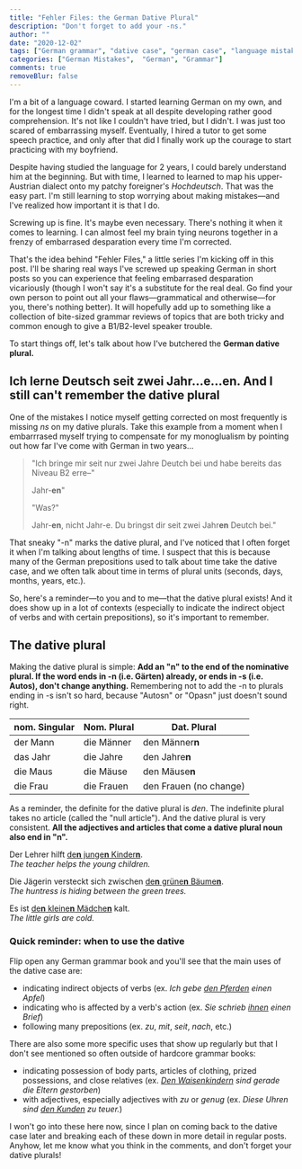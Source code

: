```yaml
---
title: "Fehler Files: the German Dative Plural"
description: "Don't forget to add your -ns."
author: ""
date: "2020-12-02"
tags: ["German grammar", "dative case", "german case", "language mistakes", "grammar mistakes"]
categories: ["German Mistakes",  "German", "Grammar"]
comments: true
removeBlur: false
---
```


I'm a bit of a language coward. I started learning German on my own, and for the longest time I didn't speak at all despite developing rather good comprehension. It's not like I couldn't have tried, but I didn't. I was just too scared of embarrassing myself. Eventually, I hired a tutor to get some speech practice, and only after that did I finally work up the courage to start practicing with my boyfriend. 

<!--more-->

Despite having studied the language for 2 years, I could barely understand him at the beginning. But with time, I learned to learned to map his upper-Austrian dialect onto my patchy foreigner's *Hochdeutsch*. That was the easy part. I'm still learning to stop worrying about making mistakes—and I've realized how important it is that I do.

Screwing up is fine. It's maybe even necessary. There's nothing it when it comes to learning. I can almost feel my brain tying neurons together in a frenzy of embarrased desparation every time I'm corrected.

That's the idea behind "Fehler Files," a little series I'm kicking off in this post. I'll be sharing real ways I've screwed up speaking German in short posts so you can experience that feeling embarrased desparation vicariously (though I won't say it's a substitute for the real deal. Go find your own person to point out all your flaws—grammatical and otherwise—for you, there's nothing better). It will hopefully add up to something like a collection of bite-sized grammar reviews of topics that are both tricky and common enough to give a B1/B2-level speaker trouble. 

To start things off, let's talk about how I've butchered the **German dative plural.**

## Ich lerne Deutsch seit zwei Jahr…e…en. And I still can't remember the dative plural

One of the mistakes I notice myself getting corrected on most frequently is missing *ns* on my dative plurals. Take this example from a moment when I embarrrased myself trying to compensate for my monoglualism by pointing out how far I've come with German in two years…

> "Ich bringe mir seit nur zwei Jahre Deutch bei und habe bereits das Niveau B2 erre–"
>
> Jahr-**en**"
>
> "Was?"
>
> Jahr-**en**, nicht Jahr-e. Du bringst dir seit zwei Jahr**en** Deutch bei."  

That sneaky "-n" marks the dative plural, and I've noticed that I often forget it when I'm talking about lengths of time. I suspect that this is because many of the German prepositions used to talk about time take the dative case, and we often talk about time in terms of plural units (seconds, days, months, years, etc.). 

So, here's a reminder—to you and to me—that the dative plural exists! And it does show up in a lot of contexts (especially to indicate the indirect object of verbs and with certain prepositions), so it's important to remember. 

## The dative plural

Making the dative plural is simple: **Add an "n" to the end of the nominative plural. If the word ends in -n (i.e. Gärten) already, or ends in -s (i.e. Autos), don't change anything.** Remembering not to add the -n to plurals ending in -s isn't so hard, because "Autosn" or "Opasn" just doesn't sound right. 

| nom. Singular | Nom. Plural | Dat. Plural            |
| ------------- | ----------- | ---------------------- |
| der Mann      | die Männer  | den Männer**n**        |
| das Jahr      | die Jahre   | den Jahre**n**         |
| die Maus      | die Mäuse   | den Mäuse**n**         |
| die Frau      | die Frauen  | den Frauen (no change) |

As a reminder, the definite for the dative plural is *den*. The indefinite plural takes no article (called the "null article"). And the dative plural is very consistent. **All the adjectives and articles that come a dative plural noun also end in "n".**

Der Lehrer hilft <u>de**n** junge**n** Kinder**n**</u>. <br>
*The teacher helps the young children.*

Die Jägerin versteckt sich zwischen <u>de**n** grüne**n** Bäume**n**</u>. <br>
*The huntress is hiding between the green trees.*

Es ist <u>de**n** kleine**n** Mädche**n**</u> kalt.<br>
*The little girls are cold.*

### Quick reminder: when to use the dative

Flip open any German grammar book and you'll see that the main uses of the dative case are:

* indicating indirect objects of verbs (ex. *Ich gebe <u>den Pferden</u> einen Apfel*)
* indicating who is affected by a verb's action (ex. *Sie schrieb <u>ihnen</u> einen Brief*)
* following many prepositions (ex. *zu*, *mit*, *seit*, *nach*, etc.)

There are also some more specific uses that show up regularly but that I don't see mentioned so often outside of hardcore grammar books:

* indicating possession of body parts, articles of clothing, prized possessions, and close relatives (ex. *<u>Den Waisenkindern</u> sind gerade die Eltern gestorben*)
* with adjectives, especially adjectives with *zu* or *genug* (ex. *Diese Uhren sind <u>den Kunden</u> zu teuer.*)

I won't go into these here now, since I plan on coming back to the dative case later and breaking each of these down in more detail in regular posts. Anyhow, let me know what you think in the comments, and don't forget your dative plurals!
